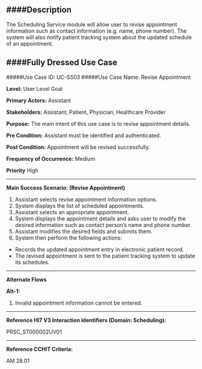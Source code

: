 ####Description
--------------
The Scheduling Service module will allow user to revise appointment information such as contact information (e.g. name, phone number). The system will also notify patient tracking system about the updated schedule of an appointment.

####Fully Dressed Use Case
--------------------------

#####Use Case ID: UC-SS03
#####Use Case Name: Revise Appointment

**Level:**                     User Level Goal

**Primary Actors:**            Assistant

**Stakeholders:**              Assistant, Patient, Physician, Healthcare Provider

**Purpose:**                   The main intent of this use case is to revise appointment details.

**Pre Condition:**             Assistant must be identified and authenticated.

**Post Condition:**            Appointment will be revised successfully.

**Frequency of Occurrence:**   Medium

**Priority**                   High
__________________________________________________________
**Main Success Scenario: (Revise Appointment)**

1. Assistant selects revise appointment information options.
2. System displays the list of scheduled appointments.
3. Assistant selects an appropriate appointment.
4. System displays the appointment details and asks user to modify the desired information such as contact person’s name and phone number.
5. Assistant modifies the desired fields and submits them.
6. System then perform the following actions:
  * Records the updated appointment entry in electronic patient record.
  * The revised appointment is sent to the patient tracking system to update its schedules.
  
_______________________________________________________________________________
**Alternate Flows** 

**Alt-1:**

1. Invalid appointment information cannot be entered.

________________________________________________________________________
**Reference Hl7 V3 Interaction Identifiers (Domain: Scheduling):**

PRSC_ST000002UV01
_______________________________________________________________
**Reference CCHIT Criteria:**

AM 28.01

